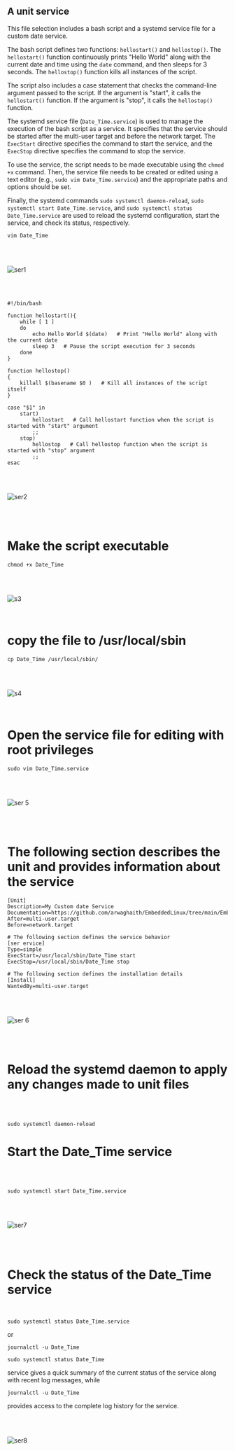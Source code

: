 ## A unit service

This file selection includes a bash script and a systemd service file for a custom date service.

The bash script defines two functions: `hellostart()` and `hellostop()`. The `hellostart()` function continuously prints "Hello World" along with the current date and time using the `date` command, and then sleeps for 3 seconds. The `hellostop()` function kills all instances of the script.

The script also includes a case statement that checks the command-line argument passed to the script. If the argument is "start", it calls the `hellostart()` function. If the argument is "stop", it calls the `hellostop()` function.

The systemd service file (`Date_Time.service`) is used to manage the execution of the bash script as a service. It specifies that the service should be started after the multi-user target and before the network target. The `ExecStart` directive specifies the command to start the service, and the `ExecStop` directive specifies the command to stop the service.

To use the service, the script needs to be made executable using the `chmod +x` command. Then, the service file needs to be created or edited using a text editor (e.g., `sudo vim Date_Time.service`) and the appropriate paths and options should be set.

Finally, the systemd commands `sudo systemctl daemon-reload`, `sudo systemctl start Date_Time.service`, and `sudo systemctl status Date_Time.service` are used to reload the systemd configuration, start the service, and check its status, respectively.

```
vim Date_Time
```

<br>
<br>

![ser1](assets/ser1.png)

<br>
<br>

```
#!/bin/bash

function hellostart(){
    while [ 1 ]
    do
        echo Hello World $(date)   # Print "Hello World" along with the current date
        sleep 3   # Pause the script execution for 3 seconds
    done
}

function hellostop()
{
    killall $(basename $0 )   # Kill all instances of the script itself
}

case "$1" in
    start)
        hellostart   # Call hellostart function when the script is started with "start" argument
        ;;
    stop)
        hellostop   # Call hellostop function when the script is started with "stop" argument
        ;;
esac

```

<br>
<br>

![ser2](assets/s4.png)

<br>
<br>

# Make the script executable

```
chmod +x Date_Time
```

<br>
<br>

![s3](assets/ser2.png)<br>

<br>

# copy the file to /usr/local/sbin

```
cp Date_Time /usr/local/sbin/
```

<br>
<br>

![s4](assets/ser3.png)<br>

<br>

# Open the service file for editing with root privileges

```
sudo vim Date_Time.service
```

<br>
<br>

![ser 5](assets/ser5.png)

<br>
<br>

# The following section describes the unit and provides information about the service

```
[Unit]
Description=My Custom date Service
Documentation=https://github.com/arwaghaith/EmbeddedLinux/tree/main/Embedded_Linux/systemdService
After=multi-user.target
Before=network.target

# The following section defines the service behavior
[ser ervice]
Type=simple
ExecStart=/usr/local/sbin/Date_Time start
ExecStop=/usr/local/sbin/Date_Time stop

# The following section defines the installation details
[Install]
WantedBy=multi-user.target
```

<br>
<br>

![ser 6](assets/ser6.png)

<br>
<br>

# Reload the systemd daemon to apply any changes made to unit files

<br><br>

```
sudo systemctl daemon-reload
```

# Start the Date\_Time service

<br><br>

```
sudo systemctl start Date_Time.service
```

<br>
<br>

![ser7](assets/ser8.png)

<br>
<br>

# Check the status of the Date\_Time service

<br>

```
sudo systemctl status Date_Time.service
```

or <br>

```
journalctl -u Date_Time
```

```
sudo systemctl status Date_Time
```

service gives a quick summary of the current status of the service along with recent log messages, while 

```
journalctl -u Date_Time 
```
provides access to the complete log history for the service.


<br>
<br>

![ser8](assets/ser8.png)

<br>
<br>

